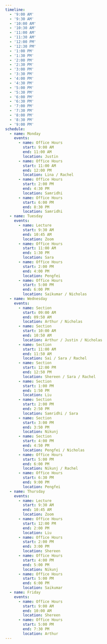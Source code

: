 ```yaml
---
timeline:
  - '9:00 AM'
  - '9:30 AM'
  - '10:00 AM'
  - '10:30 AM'
  - '11:00 AM'
  - '11:30 AM'
  - '12:00 PM'
  - '12:30 PM'
  - '1:00 PM'
  - '1:30 PM'
  - '2:00 PM'
  - '2:30 PM'
  - '3:00 PM'
  - '3:30 PM'
  - '4:00 PM'
  - '4:30 PM'
  - '5:00 PM'
  - '5:30 PM'
  - '6:00 PM'
  - '6:30 PM'
  - '7:00 PM'
  - '7:30 PM'
  - '8:00 PM'
  - '8:30 PM'
  - '9:00 PM'
schedule:
  - name: Monday
    events:
      - name: Office Hours
        start: 9:00 AM
        end: 11:00 AM
        location: Justin
      - name: Office Hours
        start: 11:00 AM
        end: 12:00 PM
        location: Lina / Rachel
      - name: Office Hours
        start: 2:00 PM
        end: 4:30 PM
        location: Samridhi
      - name: Office Hours
        start: 6:00 PM
        end: 8:30 PM
        location: Samridhi
  - name: Tuesday
    events:
      - name: Lecture
        start: 9:30 AM
        end: 10:45 AM
        location: Zoom
      - name: Office Hours
        start: 11:00 AM
        end: 1:30 PM
        location: Sara
      - name: Office Hours
        start: 2:00 PM
        end: 4:00 PM
        location: Pengfei
      - name: Office Hours
        start: 5:00 PM
        end: 6:00 PM
        location: Saikumar / Nicholas
  - name: Wednesday
    events:
      - name: Section
        start: 09:00 AM
        end: 09:50 AM
        location: Arthur / Nicholas
      - name: Section
        start: 10:00 AM
        end: 10:50 AM
        location: Arthur / Justin / Nicholas
      - name: Section
        start: 11:00 AM
        end: 11:50 AM
        location: Sai / Sara / Rachel
      - name: Section
        start: 12:00 PM
        end: 12:50 PM
        location: Shereen / Sara / Rachel
      - name: Section
        start: 1:00 PM
        end: 1:50 PM
        location: Liu
      - name: Section
        start: 2:00 PM
        end: 2:50 PM
        location: Samridhi / Sara
      - name: Section
        start: 3:00 PM
        end: 3:50 PM
        location: Nikunj
      - name: Section
        start: 4:00 PM
        end: 4:50 PM
        location: Pengfei / Nicholas
      - name: Office Hours
        start: 5:00 PM
        end: 6:00 PM
        location: Nikunj / Rachel
      - name: Office Hours
        start: 6:30 PM
        end: 9:00 PM
        location: Pengfei
  - name: Thursday
    events:
      - name: Lecture
        start: 9:30 AM
        end: 10:45 AM
        location: Zoom
      - name: Office Hours
        start: 12:00 PM
        end: 2:00 PM
        location: Liu
      - name: Office Hours
        start: 2:00 PM
        end: 3:00 PM
        location: Shereen
      - name: Office Hours
        start: 4:00 PM
        end: 5:00 PM
        location: Nikunj
      - name: Office Hours
        start: 5:00 PM
        end: 6:00 PM
        location: Saikumar
  - name: Friday
    events:
      - name: Office Hours
        start: 9:00 AM
        end: 10:00 AM
        location: Shereen
      - name: Office Hours
        start: 5:00 PM
        end: 7:30 PM
        location: Arthur
---
```

